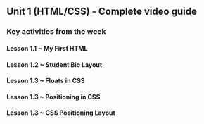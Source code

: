 ## Unit 1 (HTML/CSS) - Complete video guide

### Key activities from the week

#### Lesson 1.1 ~ My First HTML

#### Lesson 1.2 ~ Student Bio Layout

#### Lesson 1.3 ~ Floats in CSS

#### Lesson 1.3 ~ Positioning in CSS

#### Lesson 1.3 ~ CSS Positioning Layout
